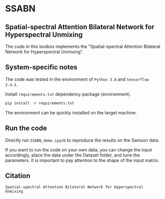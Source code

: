 # SSABN
## Spatial-spectral Attention Bilateral Network for Hyperspectral Unmixing
The code in this toolbox implements the "Spatial-spectral Attention Bilateral Network for Hyperspectral Unmixing". 

## System-specific notes
The code was tested in the environment of `Python 3.8` and `tensorflow 2.4.1`.

Install `requirements.txt` dependency package (environment).
```python
pip install -r requirements.txt
```
The environment can be quickly installed on the target machine.

## Run the code
Directly run `SSABN_demo.ipynb` to reproduce the results on the Samson data.

If you want to run the code on your own data, you can change the input accordingly, place the data under the Dataset folder, and tune the parameters. It is important to pay attention to the shape of the input matrix.

## Citation
```
Spatial-spectral Attention Bilateral Network for Hyperspectral Unmixing
```
